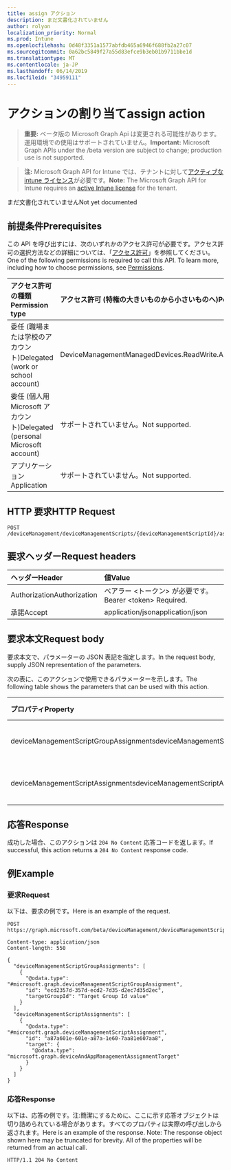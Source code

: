 ```yaml
---
title: assign アクション
description: まだ文書化されていません
author: rolyon
localization_priority: Normal
ms.prod: Intune
ms.openlocfilehash: 0d48f3351a1577abfdb465a6946f688fb2a27c07
ms.sourcegitcommit: 0a62bc5849f27a55d83efce9b3eb01b9711bbe1d
ms.translationtype: MT
ms.contentlocale: ja-JP
ms.lasthandoff: 06/14/2019
ms.locfileid: "34959111"
---
```

# <a name="assign-action"></a><span data-ttu-id="7159e-103">アクションの割り当て</span><span class="sxs-lookup"><span data-stu-id="7159e-103">assign action</span></span>

> <span data-ttu-id="7159e-104">**重要:** ベータ版の Microsoft Graph Api は変更される可能性があります。運用環境での使用はサポートされていません。</span><span class="sxs-lookup"><span data-stu-id="7159e-104">**Important:** Microsoft Graph APIs under the /beta version are subject to change; production use is not supported.</span></span>

> <span data-ttu-id="7159e-105">**注:** Microsoft Graph API for Intune では、テナントに対して[アクティブな intune ライセンス](https://go.microsoft.com/fwlink/?linkid=839381)が必要です。</span><span class="sxs-lookup"><span data-stu-id="7159e-105">**Note:** The Microsoft Graph API for Intune requires an [active Intune license](https://go.microsoft.com/fwlink/?linkid=839381) for the tenant.</span></span>

<span data-ttu-id="7159e-106">まだ文書化されていません</span><span class="sxs-lookup"><span data-stu-id="7159e-106">Not yet documented</span></span>

## <a name="prerequisites"></a><span data-ttu-id="7159e-107">前提条件</span><span class="sxs-lookup"><span data-stu-id="7159e-107">Prerequisites</span></span>
<span data-ttu-id="7159e-p101">この API を呼び出すには、次のいずれかのアクセス許可が必要です。アクセス許可の選択方法などの詳細については、「[アクセス許可](/graph/permissions-reference)」を参照してください。</span><span class="sxs-lookup"><span data-stu-id="7159e-p101">One of the following permissions is required to call this API. To learn more, including how to choose permissions, see [Permissions](/graph/permissions-reference).</span></span>

|<span data-ttu-id="7159e-110">アクセス許可の種類</span><span class="sxs-lookup"><span data-stu-id="7159e-110">Permission type</span></span>|<span data-ttu-id="7159e-111">アクセス許可 (特権の大きいものから小さいものへ)</span><span class="sxs-lookup"><span data-stu-id="7159e-111">Permissions (from most to least privileged)</span></span>|
|:---|:---|
|<span data-ttu-id="7159e-112">委任 (職場または学校のアカウント)</span><span class="sxs-lookup"><span data-stu-id="7159e-112">Delegated (work or school account)</span></span>|<span data-ttu-id="7159e-113">DeviceManagementManagedDevices.ReadWrite.All</span><span class="sxs-lookup"><span data-stu-id="7159e-113">DeviceManagementManagedDevices.ReadWrite.All</span></span>|
|<span data-ttu-id="7159e-114">委任 (個人用 Microsoft アカウント)</span><span class="sxs-lookup"><span data-stu-id="7159e-114">Delegated (personal Microsoft account)</span></span>|<span data-ttu-id="7159e-115">サポートされていません。</span><span class="sxs-lookup"><span data-stu-id="7159e-115">Not supported.</span></span>|
|<span data-ttu-id="7159e-116">アプリケーション</span><span class="sxs-lookup"><span data-stu-id="7159e-116">Application</span></span>|<span data-ttu-id="7159e-117">サポートされていません。</span><span class="sxs-lookup"><span data-stu-id="7159e-117">Not supported.</span></span>|

## <a name="http-request"></a><span data-ttu-id="7159e-118">HTTP 要求</span><span class="sxs-lookup"><span data-stu-id="7159e-118">HTTP Request</span></span>
<!-- {
  "blockType": "ignored"
}
-->
``` http
POST /deviceManagement/deviceManagementScripts/{deviceManagementScriptId}/assign
```

## <a name="request-headers"></a><span data-ttu-id="7159e-119">要求ヘッダー</span><span class="sxs-lookup"><span data-stu-id="7159e-119">Request headers</span></span>
|<span data-ttu-id="7159e-120">ヘッダー</span><span class="sxs-lookup"><span data-stu-id="7159e-120">Header</span></span>|<span data-ttu-id="7159e-121">値</span><span class="sxs-lookup"><span data-stu-id="7159e-121">Value</span></span>|
|:---|:---|
|<span data-ttu-id="7159e-122">Authorization</span><span class="sxs-lookup"><span data-stu-id="7159e-122">Authorization</span></span>|<span data-ttu-id="7159e-123">ベアラー &lt;トークン&gt; が必要です。</span><span class="sxs-lookup"><span data-stu-id="7159e-123">Bearer &lt;token&gt; Required.</span></span>|
|<span data-ttu-id="7159e-124">承諾</span><span class="sxs-lookup"><span data-stu-id="7159e-124">Accept</span></span>|<span data-ttu-id="7159e-125">application/json</span><span class="sxs-lookup"><span data-stu-id="7159e-125">application/json</span></span>|

## <a name="request-body"></a><span data-ttu-id="7159e-126">要求本文</span><span class="sxs-lookup"><span data-stu-id="7159e-126">Request body</span></span>
<span data-ttu-id="7159e-127">要求本文で、パラメーターの JSON 表記を指定します。</span><span class="sxs-lookup"><span data-stu-id="7159e-127">In the request body, supply JSON representation of the parameters.</span></span>

<span data-ttu-id="7159e-128">次の表に、このアクションで使用できるパラメーターを示します。</span><span class="sxs-lookup"><span data-stu-id="7159e-128">The following table shows the parameters that can be used with this action.</span></span>

|<span data-ttu-id="7159e-129">プロパティ</span><span class="sxs-lookup"><span data-stu-id="7159e-129">Property</span></span>|<span data-ttu-id="7159e-130">型</span><span class="sxs-lookup"><span data-stu-id="7159e-130">Type</span></span>|<span data-ttu-id="7159e-131">説明</span><span class="sxs-lookup"><span data-stu-id="7159e-131">Description</span></span>|
|:---|:---|:---|
|<span data-ttu-id="7159e-132">deviceManagementScriptGroupAssignments</span><span class="sxs-lookup"><span data-stu-id="7159e-132">deviceManagementScriptGroupAssignments</span></span>|<span data-ttu-id="7159e-133">[Devicemanagementscriptgroupassignment](../resources/intune-devices-devicemanagementscriptgroupassignment.md)コレクション</span><span class="sxs-lookup"><span data-stu-id="7159e-133">[deviceManagementScriptGroupAssignment](../resources/intune-devices-devicemanagementscriptgroupassignment.md) collection</span></span>|<span data-ttu-id="7159e-134">まだ文書化されていません</span><span class="sxs-lookup"><span data-stu-id="7159e-134">Not yet documented</span></span>|
|<span data-ttu-id="7159e-135">deviceManagementScriptAssignments</span><span class="sxs-lookup"><span data-stu-id="7159e-135">deviceManagementScriptAssignments</span></span>|<span data-ttu-id="7159e-136">[deviceManagementScriptAssignment](../resources/intune-devices-devicemanagementscriptassignment.md)コレクション</span><span class="sxs-lookup"><span data-stu-id="7159e-136">[deviceManagementScriptAssignment](../resources/intune-devices-devicemanagementscriptassignment.md) collection</span></span>|<span data-ttu-id="7159e-137">まだ文書化されていません</span><span class="sxs-lookup"><span data-stu-id="7159e-137">Not yet documented</span></span>|



## <a name="response"></a><span data-ttu-id="7159e-138">応答</span><span class="sxs-lookup"><span data-stu-id="7159e-138">Response</span></span>
<span data-ttu-id="7159e-139">成功した場合、このアクションは `204 No Content` 応答コードを返します。</span><span class="sxs-lookup"><span data-stu-id="7159e-139">If successful, this action returns a `204 No Content` response code.</span></span>

## <a name="example"></a><span data-ttu-id="7159e-140">例</span><span class="sxs-lookup"><span data-stu-id="7159e-140">Example</span></span>

### <a name="request"></a><span data-ttu-id="7159e-141">要求</span><span class="sxs-lookup"><span data-stu-id="7159e-141">Request</span></span>
<span data-ttu-id="7159e-142">以下は、要求の例です。</span><span class="sxs-lookup"><span data-stu-id="7159e-142">Here is an example of the request.</span></span>
``` http
POST https://graph.microsoft.com/beta/deviceManagement/deviceManagementScripts/{deviceManagementScriptId}/assign

Content-type: application/json
Content-length: 550

{
  "deviceManagementScriptGroupAssignments": [
    {
      "@odata.type": "#microsoft.graph.deviceManagementScriptGroupAssignment",
      "id": "ecd2357d-357d-ecd2-7d35-d2ec7d35d2ec",
      "targetGroupId": "Target Group Id value"
    }
  ],
  "deviceManagementScriptAssignments": [
    {
      "@odata.type": "#microsoft.graph.deviceManagementScriptAssignment",
      "id": "a87a601e-601e-a87a-1e60-7aa81e607aa8",
      "target": {
        "@odata.type": "microsoft.graph.deviceAndAppManagementAssignmentTarget"
      }
    }
  ]
}
```

### <a name="response"></a><span data-ttu-id="7159e-143">応答</span><span class="sxs-lookup"><span data-stu-id="7159e-143">Response</span></span>
<span data-ttu-id="7159e-p102">以下は、応答の例です。注:簡潔にするために、ここに示す応答オブジェクトは切り詰められている場合があります。すべてのプロパティは実際の呼び出しから返されます。</span><span class="sxs-lookup"><span data-stu-id="7159e-p102">Here is an example of the response. Note: The response object shown here may be truncated for brevity. All of the properties will be returned from an actual call.</span></span>
``` http
HTTP/1.1 204 No Content
```





